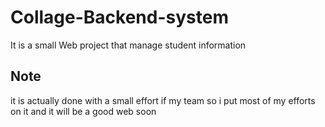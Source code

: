 # Collage-Backend-system
It is a small Web project that manage student information

## Note
it is actually done with a small effort if my team so i put most of my efforts on it and it will be a good web soon
